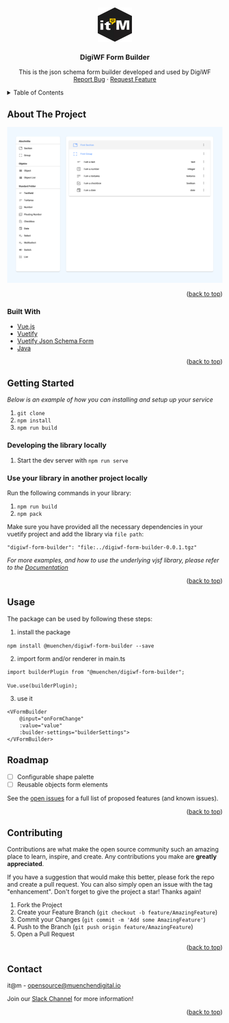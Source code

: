 <div id="top"></div>

<!-- PROJECT LOGO -->
<br />
<div align="center">
    <img src="images/logo.png" alt="Logo" width="80" height="80">

<h3 align="center">DigiWF Form Builder</h3>

<p align="center">
    This is the json schema form builder developed and used by DigiWF
    <br />
    <a href="https://github.com/it-at-m/digiwf-vuetify-component-starter/issues">Report Bug</a>
    ·
    <a href="https://github.com/it-at-m/digiwf-vuetify-component-starter/issues">Request Feature</a>
  </p>
</div>


<!-- TABLE OF CONTENTS -->
<details>
  <summary>Table of Contents</summary>
  <ol>
    <li>
      <a href="#about-the-project">About The Project</a>
      <ul>
        <li><a href="#built-with">Built With</a></li>
      </ul>
    </li>
    <li>
      <a href="#getting-started">Getting Started</a>
      <ul>
        <li><a href="#prerequisites">Prerequisites</a></li>
        <li><a href="#local-development">Local Development</a></li>
        <li><a href="#custom-form-fields">Custom Form Fields</a></li>
      </ul>
    </li>
    <li><a href="#roadmap">Roadmap</a></li>
    <li><a href="#contributing">Contributing</a></li>
    <li><a href="#contact">Contact</a></li>
  </ol>
</details>



<!-- ABOUT THE PROJECT -->

## About The Project

[![Product Name Screen Shot][product-screenshot]](https://example.com)


<p align="right">(<a href="#top">back to top</a>)</p>

### Built With

* [Vue.js](https://vuejs.org/)
* [Vuetify](https://vuetifyjs.com/)
* [Vuetify Json Schema Form](https://github.com/koumoul-dev/vuetify-jsonschema-form)
* [Java](https://openjdk.java.net/projects/jdk/11/)

<p align="right">(<a href="#top">back to top</a>)</p>


<!-- GETTING STARTED -->

<!-- GETTING STARTED -->

## Getting Started

_Below is an example of how you can installing and setup up your service_

1. `git clone `
2. `npm install`
3. `npm run build`

### Developing the library locally

1. Start the dev server with `npm run serve`

### Use your library in another project locally

Run the following commands in your library:

1. `npm run build`
2. `npm pack`

Make sure you have provided all the necessary dependencies in your vuetify project and add the library via `file path`:

```
"digiwf-form-builder": "file:../digiwf-form-builder-0.0.1.tgz"
```

_For more examples, and how to use the underlying vjsf library, please refer to
the [Documentation](https://koumoul-dev.github.io/vuetify-jsonschema-form/latest/)_

<p align="right">(<a href="#top">back to top</a>)</p>

## Usage

The package can be used by following these steps:

1. install the package

``npm install @muenchen/digiwf-form-builder --save``

2. import form and/or renderer in main.ts
```
import builderPlugin from "@muenchen/digiwf-form-builder";

Vue.use(builderPlugin);
```

3. use it

```
<VFormBuilder
    @input="onFormChange"
    :value="value"
    :builder-settings="builderSettings">
</VFormBuilder>
```

<!-- ROADMAP -->

## Roadmap

- [ ] Configurable shape palette
- [ ] Reusable objects form elements

See the [open issues](https://github.com/it-at-m/digiwf-form-builder/issues) for a full list of proposed features (and
known issues).

<p align="right">(<a href="#top">back to top</a>)</p>


<!-- CONTRIBUTING -->

## Contributing

Contributions are what make the open source community such an amazing place to learn, inspire, and create. Any
contributions you make are **greatly appreciated**.

If you have a suggestion that would make this better, please fork the repo and create a pull request. You can also
simply open an issue with the tag "enhancement". Don't forget to give the project a star! Thanks again!

1. Fork the Project
2. Create your Feature Branch (`git checkout -b feature/AmazingFeature`)
3. Commit your Changes (`git commit -m 'Add some AmazingFeature'`)
4. Push to the Branch (`git push origin feature/AmazingFeature`)
5. Open a Pull Request

<p align="right">(<a href="#top">back to top</a>)</p>


<!-- LICENSE 
## License

Distributed under the MIT License. See `LICENSE.txt` for more information.

<p align="right">(<a href="#top">back to top</a>)</p>
-->


<!-- CONTACT -->

## Contact

it@m - opensource@muenchendigital.io

Join our [Slack Channel](https://join.slack.com/t/digiwf/shared_invite/zt-14jxazj1j-jq0WNtXp7S7HAwJA7tKgpw) for more
information!

<p align="right">(<a href="#top">back to top</a>)</p>



<!-- MARKDOWN LINKS & IMAGES -->
<!-- https://www.markdownguide.org/basic-syntax/#reference-style-links -->

[contributors-shield]: https://img.shields.io/github/contributors/it-at-m/digiwf-form-builder.svg?style=for-the-badge

[contributors-url]: https://github.com/it-at-m/digiwf-form-builder/graphs/contributors

[forks-shield]: https://img.shields.io/github/forks/it-at-m/digiwf-form-builder.svg?style=for-the-badge

[forks-url]: https://github.com/it-at-m/digiwf-form-builder/network/members

[stars-shield]: https://img.shields.io/github/stars/it-at-m/digiwf-form-builder.svg?style=for-the-badge

[stars-url]: https://github.com/it-at-m/digiwf-form-builder/stargazers

[issues-shield]: https://img.shields.io/github/issues/it-at-m/digiwf-form-builder.svg?style=for-the-badge

[issues-url]: https://github.com/it-at-m/digiwf-form-builder/issues

[license-shield]: https://img.shields.io/github/license/it-at-m/digiwf-form-builder.svg?style=for-the-badge

[license-url]: https://github.com/it-at-m/digiwf-form-builder/blob/master/LICENSE

[product-screenshot]: images/screenshot.png
